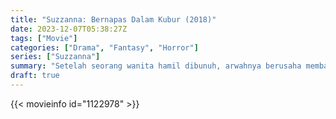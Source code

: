 ```yaml
---
title: "Suzzanna: Bernapas Dalam Kubur (2018)"
date: 2023-12-07T05:38:27Z
tags: ["Movie"]
categories: ["Drama", "Fantasy", "Horror"]
series: ["Suzzanna"]
summary: "Setelah seorang wanita hamil dibunuh, arwahnya berusaha membalas dendam terhadap para pembunuh yang semakin ketakutan, yang bertekad menghabisinya selamanya."
draft: true
---
```


<mux-player stream-type="on-demand"
src="https://kp3d-my.sharepoint.com/personal/ryoo_kp3d_onmicrosoft_com/_layouts/15/download.aspx?share=EfE8_Uz3BQtPiY-k72-UA_gB1aRjEtbkQXRmCqta3il7Pg" prefer-playback="mse" controls>

</mux-player>


{{< movieinfo id="1122978" >}}

<script src="https://cdn.jsdelivr.net/npm/@mux/mux-player"></script>

 <script type="application/ld+json ">
{
"@context": "https://schema.org/",
"@type": "VideoObject",
"name": "Suzzanna: Bernapas Dalam Kubur",
"contentUrl": "https://stream.mux.com/DJgpmniYnGVKzAjpWfKbqO017qq76PKvFn1i01k4zYMZo.m3u8",
"thumbnailUrl": "https://www.themoviedb.org/t/p/original/gTjRovjEDbZCsABVx3HQwjE6xmW.jpg?width=314&fit_mode=preserve&time=25",
"uploadDate": "2023-12-07T05:38:27Z",
}

</script>
